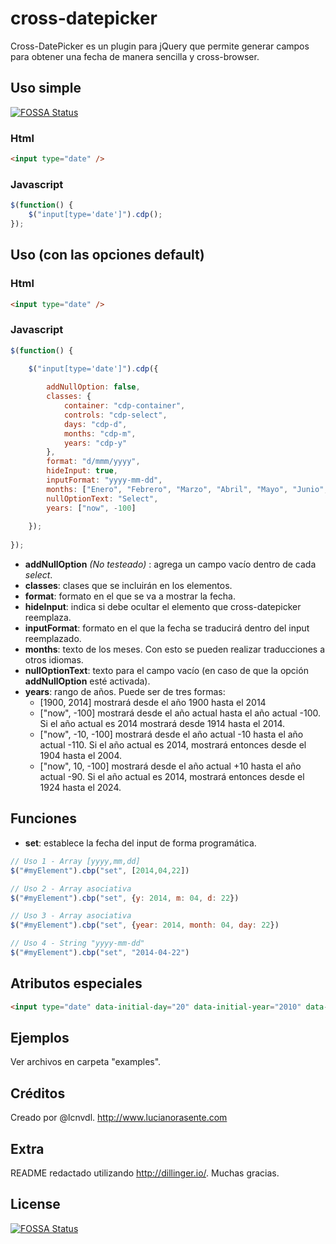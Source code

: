 cross-datepicker
================

Cross-DatePicker es un plugin para jQuery que permite generar campos para obtener una fecha de manera sencilla y cross-browser.

## Uso simple
[![FOSSA Status](https://app.fossa.com/api/projects/git%2Bgithub.com%2Flcnvdl%2Fcross-datepicker.svg?type=shield)](https://app.fossa.com/projects/git%2Bgithub.com%2Flcnvdl%2Fcross-datepicker?ref=badge_shield)


### Html
```html
<input type="date" />
```

### Javascript
```javascript
$(function() {
    $("input[type='date']").cdp();
});
```

## Uso (con las opciones default)

### Html
```html
<input type="date" />
```

### Javascript
```javascript
$(function() {

    $("input[type='date']").cdp({
    
        addNullOption: false,
        classes: {
            container: "cdp-container",
            controls: "cdp-select",
            days: "cdp-d",
            months: "cdp-m",
            years: "cdp-y"
        },
        format: "d/mmm/yyyy",
        hideInput: true,
        inputFormat: "yyyy-mm-dd",
        months: ["Enero", "Febrero", "Marzo", "Abril", "Mayo", "Junio", "Julio", "Agosto", "Septiembre", "Octubre", "Noviembre", "Diciembre"],
        nullOptionText: "Select",
        years: ["now", -100]
        
    });
    
});
```

* **addNullOption** *(No testeado)* : agrega un campo vacío dentro de cada *select*.
* **classes**: clases que se incluirán en los elementos.
* **format**: formato en el que se va a mostrar la fecha.
* **hideInput**: indica si debe ocultar el elemento que cross-datepicker reemplaza.
* **inputFormat**: formato en el que la fecha se traducirá dentro del input reemplazado.
* **months**: texto de los meses. Con esto se pueden realizar traducciones a otros idiomas.
* **nullOptionText**: texto para el campo vacío (en caso de que la opción **addNullOption** esté activada).
* **years**: rango de años. Puede ser de tres formas:
  + [1900, 2014] mostrará desde el año 1900 hasta el 2014
  + ["now", -100] mostrará desde el año actual hasta el año actual -100. Si el año actual es 2014 mostrará desde 1914  hasta el 2014.
  + ["now", -10, -100] mostrará desde el año actual -10 hasta el año actual -110. Si el año actual es 2014, mostrará entonces desde el 1904 hasta el 2004.
  + ["now", 10, -100] mostrará desde el año actual +10 hasta el año actual -90. Si el año actual es 2014, mostrará entonces desde el 1924 hasta el 2024.


## Funciones

* **set**: establece la fecha del input de forma programática.
```javascript
// Uso 1 - Array [yyyy,mm,dd]
$("#myElement").cbp("set", [2014,04,22])

// Uso 2 - Array asociativa
$("#myElement").cbp("set", {y: 2014, m: 04, d: 22})

// Uso 3 - Array asociativa
$("#myElement").cbp("set", {year: 2014, month: 04, day: 22})

// Uso 4 - String "yyyy-mm-dd"
$("#myElement").cbp("set", "2014-04-22")
```

## Atributos especiales
```html
<input type="date" data-initial-day="20" data-initial-year="2010" data-initial-month="4" />
```

## Ejemplos

Ver archivos en carpeta "examples".

## Créditos
Creado por @lcnvdl. http://www.lucianorasente.com

## Extra

README redactado utilizando http://dillinger.io/. Muchas gracias.


## License
[![FOSSA Status](https://app.fossa.com/api/projects/git%2Bgithub.com%2Flcnvdl%2Fcross-datepicker.svg?type=large)](https://app.fossa.com/projects/git%2Bgithub.com%2Flcnvdl%2Fcross-datepicker?ref=badge_large)